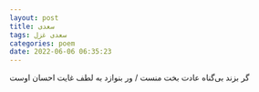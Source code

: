 ```yaml
---
layout: post
title: سعدی
tags: سعدی غزل
categories: poem
date: 2022-06-06 06:35:23
---
```


گر بزند بی‌گناه عادت بخت منست / ور بنوازد به لطف غایت احسان اوست
